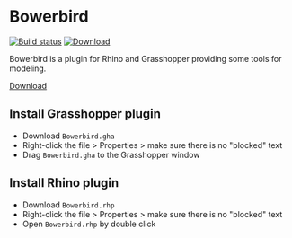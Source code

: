 Bowerbird
=========

[![Build status](https://ci.appveyor.com/api/projects/status/39llg2o9b6ik58i6?svg=true)](https://ci.appveyor.com/project/oberbichler/bowerbird) [![Download](https://img.shields.io/github/downloads/oberbichler/Bowerbird/total.svg)](https://github.com/oberbichler/Bowerbird/releases/latest)

Bowerbird is a plugin for Rhino and Grasshopper providing some tools for modeling.

[Download](https://github.com/oberbichler/Bowerbird/releases/latest)

## Install Grasshopper plugin

* Download `Bowerbird.gha`
* Right-click the file > Properties > make sure there is no "blocked" text
* Drag `Bowerbird.gha` to the Grasshopper window


## Install Rhino plugin

* Download `Bowerbird.rhp`
* Right-click the file > Properties > make sure there is no "blocked" text
* Open `Bowerbird.rhp` by double click

